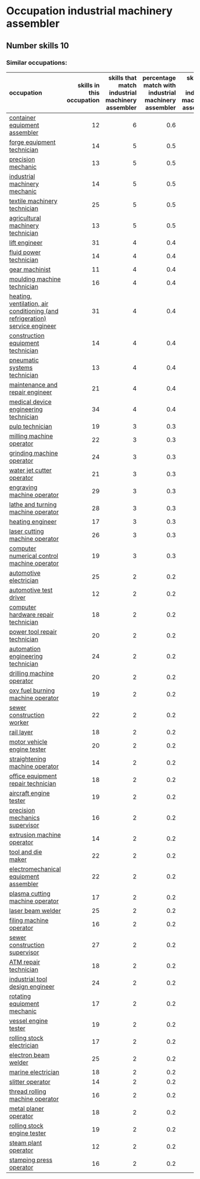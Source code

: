 # Occupation industrial machinery assembler
## Number skills 10
### Similar occupations:
| occupation                                                                                                                                                    |   skills in this occupation |   skills that match industrial machinery assembler |   percentage match with industrial machinery assembler |   skills not in industrial machinery assembler |
|:--------------------------------------------------------------------------------------------------------------------------------------------------------------|----------------------------:|---------------------------------------------------:|-------------------------------------------------------:|-----------------------------------------------:|
| [container equipment assembler](container_equipment_assembler.md)                                                                                             |                          12 |                                                  6 |                                                    0.6 |                                              6 |
| [forge equipment technician](forge_equipment_technician.md)                                                                                                   |                          14 |                                                  5 |                                                    0.5 |                                              9 |
| [precision mechanic](precision_mechanic.md)                                                                                                                   |                          13 |                                                  5 |                                                    0.5 |                                              8 |
| [industrial machinery mechanic](industrial_machinery_mechanic.md)                                                                                             |                          14 |                                                  5 |                                                    0.5 |                                              9 |
| [textile machinery technician](textile_machinery_technician.md)                                                                                               |                          25 |                                                  5 |                                                    0.5 |                                             20 |
| [agricultural machinery technician](agricultural_machinery_technician.md)                                                                                     |                          13 |                                                  5 |                                                    0.5 |                                              8 |
| [lift engineer](lift_engineer.md)                                                                                                                             |                          31 |                                                  4 |                                                    0.4 |                                             27 |
| [fluid power technician](fluid_power_technician.md)                                                                                                           |                          14 |                                                  4 |                                                    0.4 |                                             10 |
| [gear machinist](gear_machinist.md)                                                                                                                           |                          11 |                                                  4 |                                                    0.4 |                                              7 |
| [moulding machine technician](moulding_machine_technician.md)                                                                                                 |                          16 |                                                  4 |                                                    0.4 |                                             12 |
| [heating, ventilation, air conditioning (and refrigeration) service engineer](heating,_ventilation,_air_conditioning_(and_refrigeration)_service_engineer.md) |                          31 |                                                  4 |                                                    0.4 |                                             27 |
| [construction equipment technician](construction_equipment_technician.md)                                                                                     |                          14 |                                                  4 |                                                    0.4 |                                             10 |
| [pneumatic systems technician](pneumatic_systems_technician.md)                                                                                               |                          13 |                                                  4 |                                                    0.4 |                                              9 |
| [maintenance and repair engineer](maintenance_and_repair_engineer.md)                                                                                         |                          21 |                                                  4 |                                                    0.4 |                                             17 |
| [medical device engineering technician](medical_device_engineering_technician.md)                                                                             |                          34 |                                                  4 |                                                    0.4 |                                             30 |
| [pulp technician](pulp_technician.md)                                                                                                                         |                          19 |                                                  3 |                                                    0.3 |                                             16 |
| [milling machine operator](milling_machine_operator.md)                                                                                                       |                          22 |                                                  3 |                                                    0.3 |                                             19 |
| [grinding machine operator](grinding_machine_operator.md)                                                                                                     |                          24 |                                                  3 |                                                    0.3 |                                             21 |
| [water jet cutter operator](water_jet_cutter_operator.md)                                                                                                     |                          21 |                                                  3 |                                                    0.3 |                                             18 |
| [engraving machine operator](engraving_machine_operator.md)                                                                                                   |                          29 |                                                  3 |                                                    0.3 |                                             26 |
| [lathe and turning machine operator](lathe_and_turning_machine_operator.md)                                                                                   |                          28 |                                                  3 |                                                    0.3 |                                             25 |
| [heating engineer](heating_engineer.md)                                                                                                                       |                          17 |                                                  3 |                                                    0.3 |                                             14 |
| [laser cutting machine operator](laser_cutting_machine_operator.md)                                                                                           |                          26 |                                                  3 |                                                    0.3 |                                             23 |
| [computer numerical control machine operator](computer_numerical_control_machine_operator.md)                                                                 |                          19 |                                                  3 |                                                    0.3 |                                             16 |
| [automotive electrician](automotive_electrician.md)                                                                                                           |                          25 |                                                  2 |                                                    0.2 |                                             23 |
| [automotive test driver](automotive_test_driver.md)                                                                                                           |                          12 |                                                  2 |                                                    0.2 |                                             10 |
| [computer hardware repair technician](computer_hardware_repair_technician.md)                                                                                 |                          18 |                                                  2 |                                                    0.2 |                                             16 |
| [power tool repair technician](power_tool_repair_technician.md)                                                                                               |                          20 |                                                  2 |                                                    0.2 |                                             18 |
| [automation engineering technician](automation_engineering_technician.md)                                                                                     |                          24 |                                                  2 |                                                    0.2 |                                             22 |
| [drilling machine operator](drilling_machine_operator.md)                                                                                                     |                          20 |                                                  2 |                                                    0.2 |                                             18 |
| [oxy fuel burning machine operator](oxy_fuel_burning_machine_operator.md)                                                                                     |                          19 |                                                  2 |                                                    0.2 |                                             17 |
| [sewer construction worker](sewer_construction_worker.md)                                                                                                     |                          22 |                                                  2 |                                                    0.2 |                                             20 |
| [rail layer](rail_layer.md)                                                                                                                                   |                          18 |                                                  2 |                                                    0.2 |                                             16 |
| [motor vehicle engine tester](motor_vehicle_engine_tester.md)                                                                                                 |                          20 |                                                  2 |                                                    0.2 |                                             18 |
| [straightening machine operator](straightening_machine_operator.md)                                                                                           |                          14 |                                                  2 |                                                    0.2 |                                             12 |
| [office equipment repair technician](office_equipment_repair_technician.md)                                                                                   |                          18 |                                                  2 |                                                    0.2 |                                             16 |
| [aircraft engine tester](aircraft_engine_tester.md)                                                                                                           |                          19 |                                                  2 |                                                    0.2 |                                             17 |
| [precision mechanics supervisor](precision_mechanics_supervisor.md)                                                                                           |                          16 |                                                  2 |                                                    0.2 |                                             14 |
| [extrusion machine operator](extrusion_machine_operator.md)                                                                                                   |                          14 |                                                  2 |                                                    0.2 |                                             12 |
| [tool and die maker](tool_and_die_maker.md)                                                                                                                   |                          22 |                                                  2 |                                                    0.2 |                                             20 |
| [electromechanical equipment assembler](electromechanical_equipment_assembler.md)                                                                             |                          22 |                                                  2 |                                                    0.2 |                                             20 |
| [plasma cutting machine operator](plasma_cutting_machine_operator.md)                                                                                         |                          17 |                                                  2 |                                                    0.2 |                                             15 |
| [laser beam welder](laser_beam_welder.md)                                                                                                                     |                          25 |                                                  2 |                                                    0.2 |                                             23 |
| [filing machine operator](filing_machine_operator.md)                                                                                                         |                          16 |                                                  2 |                                                    0.2 |                                             14 |
| [sewer construction supervisor](sewer_construction_supervisor.md)                                                                                             |                          27 |                                                  2 |                                                    0.2 |                                             25 |
| [ATM repair technician](ATM_repair_technician.md)                                                                                                             |                          18 |                                                  2 |                                                    0.2 |                                             16 |
| [industrial tool design engineer](industrial_tool_design_engineer.md)                                                                                         |                          24 |                                                  2 |                                                    0.2 |                                             22 |
| [rotating equipment mechanic](rotating_equipment_mechanic.md)                                                                                                 |                          17 |                                                  2 |                                                    0.2 |                                             15 |
| [vessel engine tester](vessel_engine_tester.md)                                                                                                               |                          19 |                                                  2 |                                                    0.2 |                                             17 |
| [rolling stock electrician](rolling_stock_electrician.md)                                                                                                     |                          17 |                                                  2 |                                                    0.2 |                                             15 |
| [electron beam welder](electron_beam_welder.md)                                                                                                               |                          25 |                                                  2 |                                                    0.2 |                                             23 |
| [marine electrician](marine_electrician.md)                                                                                                                   |                          18 |                                                  2 |                                                    0.2 |                                             16 |
| [slitter operator](slitter_operator.md)                                                                                                                       |                          14 |                                                  2 |                                                    0.2 |                                             12 |
| [thread rolling machine operator](thread_rolling_machine_operator.md)                                                                                         |                          16 |                                                  2 |                                                    0.2 |                                             14 |
| [metal planer operator](metal_planer_operator.md)                                                                                                             |                          18 |                                                  2 |                                                    0.2 |                                             16 |
| [rolling stock engine tester](rolling_stock_engine_tester.md)                                                                                                 |                          19 |                                                  2 |                                                    0.2 |                                             17 |
| [steam plant operator](steam_plant_operator.md)                                                                                                               |                          12 |                                                  2 |                                                    0.2 |                                             10 |
| [stamping press operator](stamping_press_operator.md)                                                                                                         |                          16 |                                                  2 |                                                    0.2 |                                             14 |
